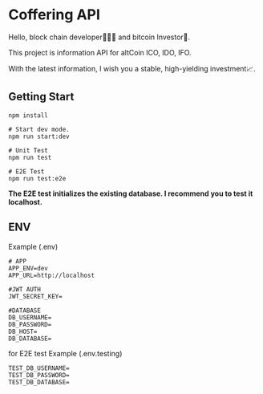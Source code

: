 # Coffering API

Hello, block chain developer🧑🏻‍💻 and bitcoin Investor🤑.

This project is information API for altCoin ICO, IDO, IFO.

With the latest information, I wish you a stable, high-yielding investment📈.

## Getting Start

```
npm install

# Start dev mode.
npm run start:dev

# Unit Test
npm run test

# E2E Test
npm run test:e2e
```

**The E2E test initializes the existing database. I recommend you to test it localhost.**

## ENV

Example (.env)

```
# APP
APP_ENV=dev
APP_URL=http://localhost

#JWT AUTH
JWT_SECRET_KEY=

#DATABASE
DB_USERNAME=
DB_PASSWORD=
DB_HOST=
DB_DATABASE=
```

for E2E test Example (.env.testing)

```
TEST_DB_USERNAME=
TEST_DB_PASSWORD=
TEST_DB_DATABASE=
```
